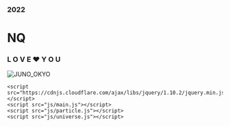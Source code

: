 <!DOCTYPE html>
<html>
  <head>
    <meta charset="utf-8">
    <link rel="preconnect" href="https://fonts.googleapis.com">
    <link rel="preconnect" href="https://fonts.gstatic.com" crossorigin>
    <link href="https://fonts.googleapis.com/css2?family=Montserrat:wght@200;300;400;600&display=swap" rel="stylesheet">
    <link href="css/main.css" rel="stylesheet">
  </head>

  <body>
    <!-- <audio autoplay="autopaly">
      <source src="renxi.mp3" type="audio/mp3" />
    </audio> -->
    <!-- 星空html -->
    <!-- <div> -->
    <div class="container2">
      <div class="content">
        <canvas id="universe"></canvas>
      </div>
    </div>
    <!-- </div> -->
    <div class="title">
      <!-- EDIT HERE -->
      <h3 class="STARDUST1">2022</h3>
      <h1 class="STARDUST2">  NQ</h1>
      <h3 class="STARDUST3">L O V E <strong>❤</strong> Y O U</h3>
      <img class="img" src=".jpg" alt="JUNO_OKYO" />
      <canvas id="pinkboard"></canvas>
    </div>

    <script src="https://cdnjs.cloudflare.com/ajax/libs/jquery/1.10.2/jquery.min.js"></script>
    <script src="js/main.js"></script>
    <script src="js/particle.js"></script>
    <script src="js/universe.js"></script>
  </body>
</html>
